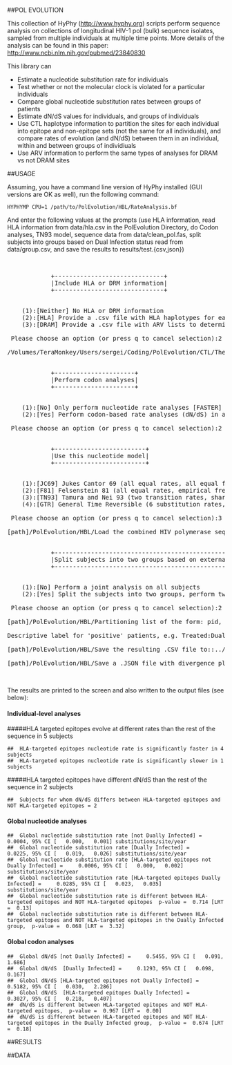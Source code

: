 ##POL EVOLUTION

This collection of HyPhy (http://www.hyphy.org) scripts perform sequence analysis
on collections of longitudinal HIV-1 pol (bulk) sequence isolates, sampled from
multiple individuals at multiple time points. More details of the analysis can 
be found in this paper: http://www.ncbi.nlm.nih.gov/pubmed/23840830

This library can 

* Estimate a nucleotide substitution rate for individuals 
* Test whether or not the molecular clock is violated for a particular individuals
* Compare global nucleotide substitution rates between groups of patients
* Estimate dN/dS values for individuals, and groups of individuals
* Use CTL haplotype information to partition the sites for each individual into epitope and non-epitope sets (not the same for all individuals), and compare rates of evolution (and dN/dS) between them in an individual, within and between groups of individiuals
* Use ARV information to perform the same types of analyses for DRAM vs not DRAM sites

##USAGE


Assuming, you have a command line version of HyPhy installed (GUI versions are 
OK as well), run the following command:

	HYPHYMP CPU=1 /path/to/PolEvolution/HBL/RateAnalysis.bf

And enter the following values at the prompts (use HLA information, read HLA information 
from data/hla.csv in the PolEvolution Directory, do Codon analyses, TN93 model, sequence data from data/clean_pol.fas,
split subjects into groups based on Dual Infection status read from data/group.csv, 
and save the results to results/test.{csv,json})


<pre>


			+------------------------------+
			|Include HLA or DRM information|
			+------------------------------+


	(1):[Neither] No HLA or DRM information
	(2):[HLA] Provide a .csv file with HLA haplotypes for each patient ID
	(3):[DRAM] Provide a .csv file with ARV lists to determine relevant DRM for each patient ID

 Please choose an option (or press q to cancel selection):2

/Volumes/TeraMonkey/Users/sergei/Coding/PolEvolution/CTL/The CTL haplotype file in .CSV format:../data/hla.csv


			+----------------------+
			|Perform codon analyses|
			+----------------------+


	(1):[No] Only perform nucleotide rate analyses [FASTER]
	(2):[Yes] Perform codon-based rate analyses (dN/dS) in addition to nucleotide rate analyses

 Please choose an option (or press q to cancel selection):2


			+-------------------------+
			|Use this nucleotide model|
			+-------------------------+


	(1):[JC69] Jukes Cantor 69 (all equal rates, all equal frequencies)
	(2):[F81] Felsenstein 81 (all equal rates, empirical frequencies)
	(3):[TN93] Tamura and Nei 93 (two transition rates, shared transversion rate, empirical frequencies)
	(4):[GTR] General Time Reversible (6 substitution rates, empirical frequencies)

 Please choose an option (or press q to cancel selection):3

[path]/PolEvolution/HBL/Load the combined HIV polymerase sequence file:../data/clean_pol.fas


			+----------------------------------------------------------------------------------------------------+
			|Split subjects into two groups based on external information (e.g. dual infection, treatment status)|
			+----------------------------------------------------------------------------------------------------+


	(1):[No] Perform a joint analysis on all subjects
	(2):[Yes] Split the subjects into two groups, perform two-group analyses, and compare the rates between groups

 Please choose an option (or press q to cancel selection):2

[path]/PolEvolution/HBL/Partitioning list of the form: pid, [0/1]::../data/group.csv

Descriptive label for 'positive' patients, e.g. Treated:Dually Infected

[path]/PolEvolution/HBL/Save the resulting .CSV file to::../results/test.csv

[path]/PolEvolution/HBL/Save a .JSON file with divergence plots for all subjects (suitable for plotting using D3) to::../results/test.json


</pre>

The results are printed to the screen and also written to the output files (see below):

#### Individual-level analyses
#####HLA targeted epitopes evolve at different rates than the rest of the sequence in 5 subjects

	##	HLA-targeted epitopes nucleotide rate is significantly faster in 4 subjects
	##	HLA-targeted epitopes nucleotide rate is significantly slower in 1 subjects
	
#####HLA targeted epitopes have different dN/dS than the rest of the sequence in 2 subjects
	
	##	Subjects for whom dN/dS differs between HLA-targeted epitopes and NOT HLA-targeted epitopes = 2

#### Global nucleotide analyses
	##	Global nucleotide substitution rate [not Dually Infected] =     0.0004, 95% CI [   0.000,   0.001] substitutions/site/year
	##	Global nucleotide substitution rate [Dually Infected] =     0.0225, 95% CI [   0.019,   0.026] substitutions/site/year
	##	Global nucleotide substitution rate [HLA-targeted epitopes not Dually Infected] =     0.0006, 95% CI [   0.000,   0.002] substitutions/site/year
	##	Global nucleotide substitution rate [HLA-targeted epitopes Dually Infected] =     0.0285, 95% CI [   0.023,   0.035] substitutions/site/year
	##	Global nucleotide substitution rate is different between HLA-targeted epitopes and NOT HLA-targeted epitopes  p-value =  0.714 [LRT =  0.13]
	##	Global nucleotide substitution rate is different between HLA-targeted epitopes and NOT HLA-targeted epitopes in the Dually Infected group,  p-value =  0.068 [LRT =  3.32]
#### Global codon analyses
	##	Global dN/dS [not Dually Infected] =     0.5455, 95% CI [   0.091,   1.686] 
	##	Global dN/dS  [Dually Infected] =     0.1293, 95% CI [   0.098,   0.167] 
	##	Global dN/dS [HLA-targeted epitopes not Dually Infected] =     0.5182, 95% CI [   0.030,   2.286] 
	##	Global dN/dS  [HLA-targeted epitopes Dually Infected] =     0.3027, 95% CI [   0.218,   0.407] 
	##	dN/dS is different between HLA-targeted epitopes and NOT HLA-targeted epitopes,  p-value =  0.967 [LRT =  0.00]
	##	dN/dS is different between HLA-targeted epitopes and NOT HLA-targeted epitopes in the Dually Infected group,  p-value =  0.674 [LRT =  0.18]

##RESULTS

##DATA
	
	
